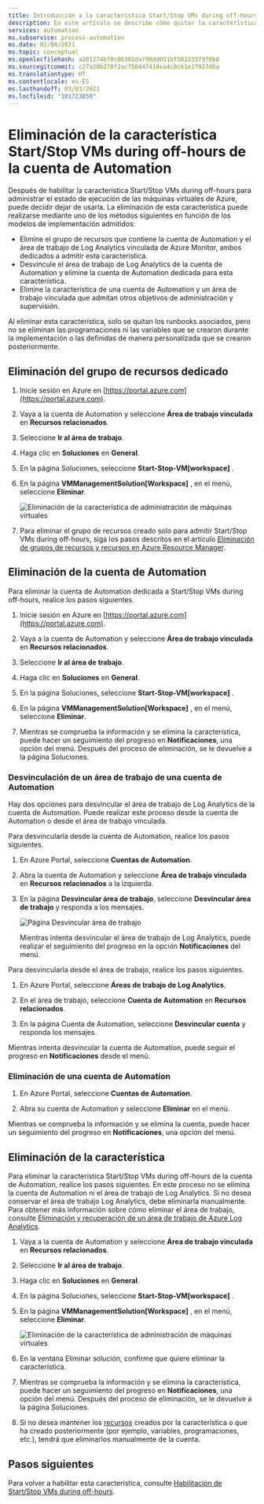 ```yaml
---
title: Introducción a la característica Start/Stop VMs during off-hours de Azure Automation
description: En este artículo se describe cómo quitar la característica Start/Stop VMs during off-hours y desvincular una cuenta de Automation desde el área de trabajo de Log Analytics.
services: automation
ms.subservice: process-automation
ms.date: 02/04/2021
ms.topic: conceptual
ms.openlocfilehash: a201274bf0c06382da790dd051bf5023337970b8
ms.sourcegitcommit: c27a20b278f2ac758447418ea4c8c61e27927d6a
ms.translationtype: HT
ms.contentlocale: es-ES
ms.lasthandoff: 03/03/2021
ms.locfileid: "101723850"
---
```

# <a name="remove-startstop-vms-during-off-hours-from-automation-account"></a>Eliminación de la característica Start/Stop VMs during off-hours de la cuenta de Automation

Después de habilitar la característica Start/Stop VMs during off-hours para administrar el estado de ejecución de las máquinas virtuales de Azure, puede decidir dejar de usarla. La eliminación de esta característica puede realizarse mediante uno de los métodos siguientes en función de los modelos de implementación admitidos:

* Elimine el grupo de recursos que contiene la cuenta de Automation y el área de trabajo de Log Analytics vinculada de Azure Monitor, ambos dedicados a admitir esta característica.
* Desvincule el área de trabajo de Log Analytics de la cuenta de Automation y elimine la cuenta de Automation dedicada para esta característica.
* Elimine la característica de una cuenta de Automation y un área de trabajo vinculada que admitan otros objetivos de administración y supervisión.

Al eliminar esta característica, solo se quitan los runbooks asociados, pero no se eliminan las programaciones ni las variables que se crearon durante la implementación o las definidas de manera personalizada que se crearon posteriormente.

## <a name="delete-the-dedicated-resource-group"></a>Eliminación del grupo de recursos dedicado

1. Inicie sesión en Azure en [https://portal.azure.com](https://portal.azure.com).

2. Vaya a la cuenta de Automation y seleccione **Área de trabajo vinculada** en **Recursos relacionados**.

3. Seleccione **Ir al área de trabajo**.

4. Haga clic en **Soluciones** en **General**.

5. En la página Soluciones, seleccione **Start-Stop-VM[workspace]** .

6. En la página **VMManagementSolution[Workspace]** , en el menú, seleccione **Eliminar**.

    ![Eliminación de la característica de administración de máquinas virtuales](media/automation-solution-vm-management/vm-management-solution-delete.png)

7. Para eliminar el grupo de recursos creado solo para admitir Start/Stop VMs during off-hours, siga los pasos descritos en el artículo [Eliminación de grupos de recursos y recursos en Azure Resource Manager](../azure-resource-manager/management/delete-resource-group.md).

## <a name="delete-the-automation-account"></a>Eliminación de la cuenta de Automation

Para eliminar la cuenta de Automation dedicada a Start/Stop VMs during off-hours, realice los pasos siguientes.

1. Inicie sesión en Azure en [https://portal.azure.com](https://portal.azure.com).

2. Vaya a la cuenta de Automation y seleccione **Área de trabajo vinculada** en **Recursos relacionados**.

3. Seleccione **Ir al área de trabajo**.

4. Haga clic en **Soluciones** en **General**.

5. En la página Soluciones, seleccione **Start-Stop-VM[workspace]** .

6. En la página **VMManagementSolution[Workspace]** , en el menú, seleccione **Eliminar**.

7. Mientras se comprueba la información y se elimina la característica, puede hacer un seguimiento del progreso en **Notificaciones**, una opción del menú. Después del proceso de eliminación, se le devuelve a la página Soluciones.

### <a name="unlink-workspace-from-automation-account"></a>Desvinculación de un área de trabajo de una cuenta de Automation

Hay dos opciones para desvincular el área de trabajo de Log Analytics de la cuenta de Automation. Puede realizar este proceso desde la cuenta de Automation o desde el área de trabajo vinculada.

Para desvincularla desde la cuenta de Automation, realice los pasos siguientes.

1. En Azure Portal, seleccione **Cuentas de Automation**.

2. Abra la cuenta de Automation y seleccione **Área de trabajo vinculada** en **Recursos relacionados** a la izquierda.

3. En la página **Desvincular área de trabajo**, seleccione **Desvincular área de trabajo** y responda a los mensajes.

   ![Página Desvincular área de trabajo](media/automation-solution-vm-management-remove/automation-unlink-workspace-blade.png)

    Mientras intenta desvincular el área de trabajo de Log Analytics, puede realizar el seguimiento del progreso en la opción **Notificaciones** del menú.

Para desvincularla desde el área de trabajo, realice los pasos siguientes.

1. En Azure Portal, seleccione **Áreas de trabajo de Log Analytics**.

2. En el área de trabajo, seleccione **Cuenta de Automation** en **Recursos relacionados**.

3. En la página Cuenta de Automation, seleccione **Desvincular cuenta** y responda los mensajes.

Mientras intenta desvincular la cuenta de Automation, puede seguir el progreso en **Notificaciones** desde el menú.

### <a name="delete-automation-account"></a>Eliminación de una cuenta de Automation

1. En Azure Portal, seleccione **Cuentas de Automation**.

2. Abra su cuenta de Automation y seleccione **Eliminar** en el menú.

Mientras se comprueba la información y se elimina la cuenta, puede hacer un seguimiento del progreso en **Notificaciones**, una opción del menú.

## <a name="delete-the-feature"></a>Eliminación de la característica

Para eliminar la característica Start/Stop VMs during off-hours de la cuenta de Automation, realice los pasos siguientes. En este proceso no se elimina la cuenta de Automation ni el área de trabajo de Log Analytics. Si no desea conservar el área de trabajo Log Analytics, debe eliminarla manualmente. Para obtener más información sobre cómo eliminar el área de trabajo, consulte [Eliminación y recuperación de un área de trabajo de Azure Log Analytics](../azure-monitor/logs/delete-workspace.md).

1. Vaya a la cuenta de Automation y seleccione **Área de trabajo vinculada** en **Recursos relacionados**.

2. Seleccione **Ir al área de trabajo**.

3. Haga clic en **Soluciones** en **General**.

4. En la página Soluciones, seleccione **Start-Stop-VM[workspace]** .

5. En la página **VMManagementSolution[Workspace]** , en el menú, seleccione **Eliminar**.

    ![Eliminación de la característica de administración de máquinas virtuales](media/automation-solution-vm-management/vm-management-solution-delete.png)

6. En la ventana Eliminar solución, confirme que quiere eliminar la característica.

7. Mientras se comprueba la información y se elimina la característica, puede hacer un seguimiento del progreso en **Notificaciones**, una opción del menú. Después del proceso de eliminación, se le devuelve a la página Soluciones.

8. Si no desea mantener los [recursos](automation-solution-vm-management.md#components) creados por la característica o que ha creado posteriormente (por ejemplo, variables, programaciones, etc.), tendrá que eliminarlos manualmente de la cuenta.

## <a name="next-steps"></a>Pasos siguientes

Para volver a habilitar esta característica, consulte [Habilitación de Start/Stop VMs during off-hours](automation-solution-vm-management-enable.md).